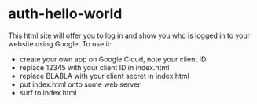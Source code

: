 # auth-hello-world

This html site will offer you to log in and show you who is logged in to your website using Google. To use it:
* create your own app on Google Cloud, note your client ID
* replace 12345 with your client ID in index.html
* replace BLABLA with your client secret in index.html
* put index.html onto some web server
* surf to index.html
